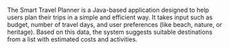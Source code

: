 The Smart Travel Planner is a Java-based application designed to help users plan their trips in a simple and efficient way.
It takes input such as budget, number of travel days, and user preferences (like beach, nature, or heritage). Based on this data, the system suggests suitable destinations from a list with estimated costs and activities.
